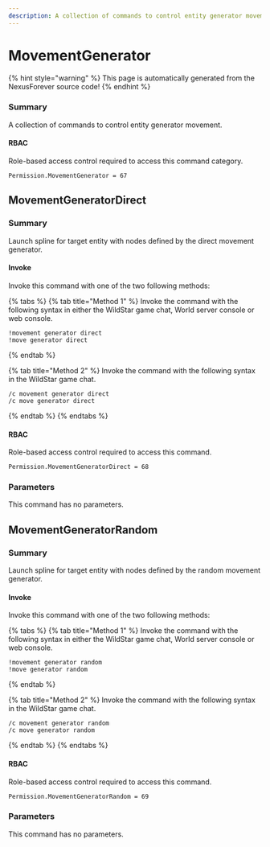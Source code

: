 ```yaml
---
description: A collection of commands to control entity generator movement.
---
```


# MovementGenerator

{% hint style="warning" %}
This page is automatically generated from the NexusForever source code!
{% endhint %}

### Summary

A collection of commands to control entity generator movement.

#### RBAC

Role-based access control required to access this command category.

```
Permission.MovementGenerator = 67
```

## MovementGeneratorDirect

### Summary

Launch spline for target entity with nodes defined by the direct movement generator.

#### Invoke

Invoke this command with one of the two following methods:

{% tabs %}
{% tab title="Method 1" %}
Invoke the command with the following syntax in either the WildStar game chat, World server console or web console.

```
!movement generator direct
!move generator direct
```
{% endtab %}

{% tab title="Method 2" %}
Invoke the command with the following syntax in the WildStar game chat.

```
/c movement generator direct
/c move generator direct
```
{% endtab %}
{% endtabs %}

#### RBAC

Role-based access control required to access this command.

```
Permission.MovementGeneratorDirect = 68
```

### Parameters

This command has no parameters.

## MovementGeneratorRandom

### Summary

Launch spline for target entity with nodes defined by the random movement generator.

#### Invoke

Invoke this command with one of the two following methods:

{% tabs %}
{% tab title="Method 1" %}
Invoke the command with the following syntax in either the WildStar game chat, World server console or web console.

```
!movement generator random
!move generator random
```
{% endtab %}

{% tab title="Method 2" %}
Invoke the command with the following syntax in the WildStar game chat.

```
/c movement generator random
/c move generator random
```
{% endtab %}
{% endtabs %}

#### RBAC

Role-based access control required to access this command.

```
Permission.MovementGeneratorRandom = 69
```

### Parameters

This command has no parameters.

